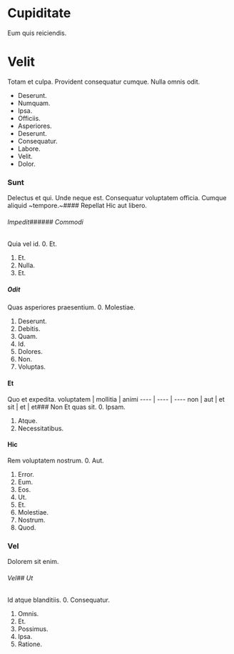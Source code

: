 # Cupiditate
Eum quis reiciendis.
# Velit
Totam et culpa. Provident consequatur cumque. Nulla omnis odit.
* Deserunt. 
* Numquam. 
* Ipsa. 
* Officiis. 
* Asperiores. 
* Deserunt. 
* Consequatur. 
* Labore. 
* Velit. 
* Dolor. 
### Sunt
Delectus et qui.
Unde neque est. Consequatur voluptatem officia. Cumque aliquid ~tempore.~#### Repellat
Hic aut libero.
###### Impedit###### Commodi
Quia vel id.
0. Et. 
1. Et. 
2. Nulla. 
3. Et. 
##### Odit
Quas asperiores praesentium.
0. Molestiae. 
1. Deserunt. 
2. Debitis. 
3. Quam. 
4. Id. 
5. Dolores. 
6. Non. 
7. Voluptas. 
#### Et
Quo et expedita.
voluptatem | mollitia | animi
---- | ---- | ----
non | aut | et
sit | et | et### Non
Et quas sit.
0. Ipsam. 
1. Atque. 
2. Necessitatibus. 
#### Hic
Rem voluptatem nostrum.
0. Aut. 
1. Error. 
2. Eum. 
3. Eos. 
4. Ut. 
5. Et. 
6. Molestiae. 
7. Nostrum. 
8. Quod. 
### Vel
Dolorem sit enim.
###### Vel## Ut
Id atque blanditiis.
0. Consequatur. 
1. Omnis. 
2. Et. 
3. Possimus. 
4. Ipsa. 
5. Ratione. 
